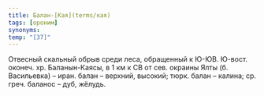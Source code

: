 ```yaml
---
title: Балан-[Кая](terms/кая)
tags: [ороним]
synonyms:
temp: "[З7]"
---
```


Отвесный скальный обрыв среди леса, обращенный к Ю-ЮВ. Ю-вост. оконеч. хр.
Баланын-Каясы, в 1 км к СВ от сев. окраины Ялты (б. Васильевка) – иран. балан –
верхний, высокий; тюрк. балан – калина; ср. греч. баланос – дуб, жёлудь.
